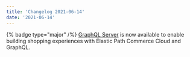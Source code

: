 ```yaml
---
title: 'Changelog 2021-06-14'
date: '2021-06-14'
---
```

{% badge type="major" /%} [GraphQL Server](https://github.com/elasticpath/elasticpath-graphql-server) is now available to enable building shopping experiences with Elastic Path Commerce Cloud and GraphQL.

